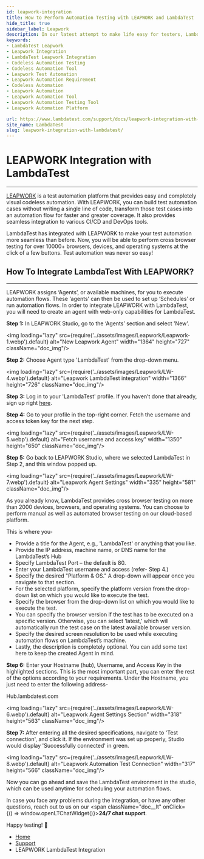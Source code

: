 ```yaml
---
id: leapwork-integration
title: How to Perform Automation Testing with LEAPWORK and LambdaTest
hide_title: true
sidebar_label: Leapwork
description: In our latest attempt to make life easy for testers, LambdaTest integrates with LeapWork to make your automation flows more seamless than ever before.
keywords:
- LambdaTest Leapwork
- Leapwork Integration
- LambdaTest Leapwork Integration
- Codeless Automation Testing
- Codeless Automation Tool
- Leapwork Test Automation
- Leapwork Automation Requirement
- Codeless Automation
- Leapwork Automation
- Leapwork Automation Tool
- Leapwork Automation Testing Tool
- Leapwork Automation Platform

url: https://www.lambdatest.com/support/docs/leapwork-integration-with-lambdatest/
site_name: LambdaTest
slug: leapwork-integration-with-lambdatest/
---
```


<script type="application/ld+json"
      dangerouslySetInnerHTML={{ __html: JSON.stringify({
       "@context": "https://schema.org",
        "@type": "BreadcrumbList",
        "itemListElement": [{
          "@type": "ListItem",
          "position": 1,
          "name": "LambdaTest",
          "item": "https://www.lambdatest.com"
        },{
          "@type": "ListItem",
          "position": 2,
          "name": "Support",
          "item": "https://www.lambdatest.com/support/docs/"
        },{
          "@type": "ListItem",
          "position": 3,
          "name": "LEAPWORK LambdaTest Integration",
          "item": "https://www.lambdatest.com/support/docs/leapwork-integration-with-lambdatest/"
        }]
      })
    }}
></script>

# LEAPWORK Integration with LambdaTest
* * *
[LEAPWORK](https://www.leapwork.com/) is a test automation platform that provides easy and completely visual codeless automation. With LEAPWORK, you can build test automation cases without writing a single line of code, transform those test cases into an automation flow for faster and greater coverage. It also provides seamless integration to various CI/CD and DevOps tools.

LambdaTest has integrated with LEAPWORK to make your test automation more seamless than before. Now, you will be able to perform cross browser testing for over 10000+ browsers, devices, and operating systems at the click of a few buttons. Test automation was never so easy!

## How To Integrate LambdaTest With LEAPWORK?
-----------------------------------------------------------------------------------------------------------------------------
LEAPWORK assigns ‘Agents’, or available machines, for you to execute automation flows. These ‘agents’ can then be used to set up ‘Schedules’ or run automation flows. In order to integrate LEAPWORK with LambdaTest, you will need to create an agent with web-only capabilities for LambdaTest.

**Step 1:** In LEAPWORK Studio, go to the ‘Agents’ section and select 'New'.

<img loading="lazy" src={require('../assets/images/Leapwork/Leapwork-1.webp').default} alt="New Leapwork Agent" width="1364" height="727" className="doc_img"/>

**Step 2:** Choose Agent type 'LambdaTest' from the drop-down menu.

<img loading="lazy" src={require('../assets/images/Leapwork/LW-4.webp').default} alt="Leapwork LambdaTest integration" width="1366" height="726" className="doc_img"/>

**Step 3:** Log in to your 'LambdaTest' profile. If you haven’t done that already, sign up right [here](https://accounts.lambdatest.com/dashboard).

**Step 4:** Go to your profile in the top-right corner. Fetch the username and access token key for the next step.

<img loading="lazy" src={require('../assets/images/Leapwork/LW-5.webp').default} alt="Fetch username and access key" width="1350" height="650" className="doc_img"/>

**Step 5:** Go back to LEAPWORK Studio, where we selected LambdaTest in Step 2, and this window popped up.

<img loading="lazy" src={require('../assets/images/Leapwork/LW-7.webp').default} alt="Leapwork Agent Settings" width="335" height="581" className="doc_img"/>

As you already know, LambdaTest provides cross browser testing on more than 2000 devices, browsers, and operating systems. You can choose to perform manual as well as automated browser testing on our cloud-based platform.

This is where you-

  * Provide a title for the Agent, e.g., 'LambdaTest' or anything that you like.
  * Provide the IP address, machine name, or DNS name for the LambdaTest’s Hub
  * Specify LambdaTest Port – the default is 80.
  * Enter your LambdaTest username and access (refer- Step 4.)
  * Specify the desired "Platform & OS." A drop-down will appear once you navigate to that section.
  * For the selected platform, specify the platform version from the drop-down list on which you would like to execute the test.
  * Specify the browser from the drop-down list on which you would like to execute the test.
  * You can specify the browser version if the test has to be executed on a specific version. Otherwise, you can select ‘latest,’ which will automatically run the test case on the latest available browser version.
  * Specify the desired screen resolution to be used while executing automation flows on LambdaTest’s machine.
  * Lastly, the description is completely optional. You can add some text here to keep the created Agent in mind.

**Step 6:** Enter your Hostname (hub), Username, and Access Key in the highlighted sections. This is the most important part, you can enter the rest of the options according to your requirements. Under the Hostname, you just need to enter the following address-

Hub.lambdatest.com

<img loading="lazy" src={require('../assets/images/Leapwork/LW-6.webp').default} alt="Leapwork Agent Settings Section" width="318" height="563" className="doc_img"/>

**Step 7:** After entering all the desired specifications, navigate to 'Test connection', and click it. If the environment was set up properly, Studio would display 'Successfully connected' in green.

<img loading="lazy" src={require('../assets/images/Leapwork/LW-8.webp').default} alt="Leapwork Automation Test Connection" width="317" height="566" className="doc_img"/>

Now you can go ahead and save the LambdaTest environment in the studio, which can be used anytime for scheduling your automation flows.

In case you face any problems during the integration, or have any other questions, reach out to us on our <span className="doc__lt" onClick={() => window.openLTChatWidget()}>**24/7 chat support**</span>.

Happy testing! 🙂

<nav aria-label="breadcrumbs">
  <ul className="breadcrumbs">
    <li className="breadcrumbs__item">
      <a className="breadcrumbs__link" href="https://www.lambdatest.com">Home</a>
    </li>
    <li className="breadcrumbs__item">
      <a className="breadcrumbs__link" href="/support/docs/">Support</a>
    </li>
    <li className="breadcrumbs__item breadcrumbs__item--active">
      <span className="breadcrumbs__link">LEAPWORK LambdaTest Integration</span>
    </li>
  </ul>
</nav>